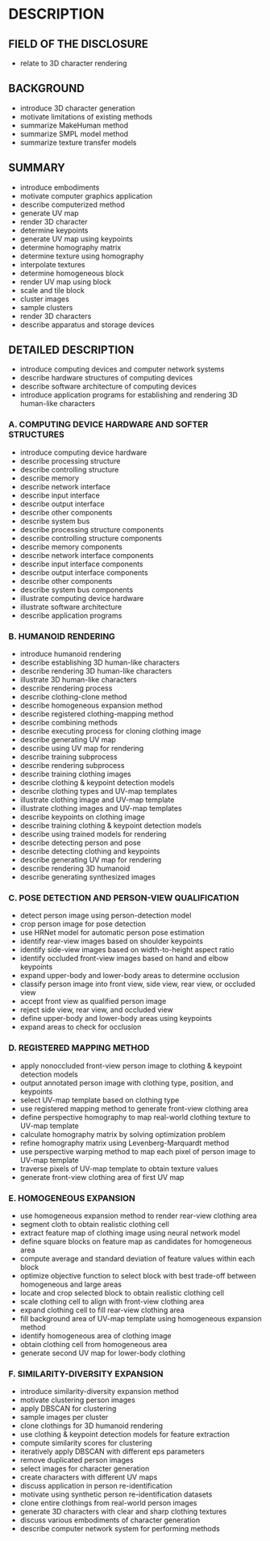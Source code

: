 # DESCRIPTION

## FIELD OF THE DISCLOSURE

- relate to 3D character rendering

## BACKGROUND

- introduce 3D character generation
- motivate limitations of existing methods
- summarize MakeHuman method
- summarize SMPL model method
- summarize texture transfer models

## SUMMARY

- introduce embodiments
- motivate computer graphics application
- describe computerized method
- generate UV map
- render 3D character
- determine keypoints
- generate UV map using keypoints
- determine homography matrix
- determine texture using homography
- interpolate textures
- determine homogeneous block
- render UV map using block
- scale and tile block
- cluster images
- sample clusters
- render 3D characters
- describe apparatus and storage devices

## DETAILED DESCRIPTION

- introduce computing devices and computer network systems
- describe hardware structures of computing devices
- describe software architecture of computing devices
- introduce application programs for establishing and rendering 3D human-like characters

### A. COMPUTING DEVICE HARDWARE AND SOFTER STRUCTURES

- introduce computing device hardware
- describe processing structure
- describe controlling structure
- describe memory
- describe network interface
- describe input interface
- describe output interface
- describe other components
- describe system bus
- describe processing structure components
- describe controlling structure components
- describe memory components
- describe network interface components
- describe input interface components
- describe output interface components
- describe other components
- describe system bus components
- illustrate computing device hardware
- illustrate software architecture
- describe application programs

### B. HUMANOID RENDERING

- introduce humanoid rendering
- describe establishing 3D human-like characters
- describe rendering 3D human-like characters
- illustrate 3D human-like characters
- describe rendering process
- describe clothing-clone method
- describe homogeneous expansion method
- describe registered clothing-mapping method
- describe combining methods
- describe executing process for cloning clothing image
- describe generating UV map
- describe using UV map for rendering
- describe training subprocess
- describe rendering subprocess
- describe training clothing images
- describe clothing & keypoint detection models
- describe clothing types and UV-map templates
- illustrate clothing image and UV-map template
- illustrate clothing images and UV-map templates
- describe keypoints on clothing image
- describe training clothing & keypoint detection models
- describe using trained models for rendering
- describe detecting person and pose
- describe detecting clothing and keypoints
- describe generating UV map for rendering
- describe rendering 3D humanoid
- describe generating synthesized images

### C. POSE DETECTION AND PERSON-VIEW QUALIFICATION

- detect person image using person-detection model
- crop person image for pose detection
- use HRNet model for automatic person pose estimation
- identify rear-view images based on shoulder keypoints
- identify side-view images based on width-to-height aspect ratio
- identify occluded front-view images based on hand and elbow keypoints
- expand upper-body and lower-body areas to determine occlusion
- classify person image into front view, side view, rear view, or occluded view
- accept front view as qualified person image
- reject side view, rear view, and occluded view
- define upper-body and lower-body areas using keypoints
- expand areas to check for occlusion

### D. REGISTERED MAPPING METHOD

- apply nonoccluded front-view person image to clothing & keypoint detection models
- output annotated person image with clothing type, position, and keypoints
- select UV-map template based on clothing type
- use registered mapping method to generate front-view clothing area
- define perspective homography to map real-world clothing texture to UV-map template
- calculate homography matrix by solving optimization problem
- refine homography matrix using Levenberg-Marquardt method
- use perspective warping method to map each pixel of person image to UV-map template
- traverse pixels of UV-map template to obtain texture values
- generate front-view clothing area of first UV map

### E. HOMOGENEOUS EXPANSION

- use homogeneous expansion method to render rear-view clothing area
- segment cloth to obtain realistic clothing cell
- extract feature map of clothing image using neural network model
- define square blocks on feature map as candidates for homogeneous area
- compute average and standard deviation of feature values within each block
- optimize objective function to select block with best trade-off between homogeneous and large areas
- locate and crop selected block to obtain realistic clothing cell
- scale clothing cell to align with front-view clothing area
- expand clothing cell to fill rear-view clothing area
- fill background area of UV-map template using homogeneous expansion method
- identify homogeneous area of clothing image
- obtain clothing cell from homogeneous area
- generate second UV map for lower-body clothing

### F. SIMILARITY-DIVERSITY EXPANSION

- introduce similarity-diversity expansion method
- motivate clustering person images
- apply DBSCAN for clustering
- sample images per cluster
- clone clothings for 3D humanoid rendering
- use clothing & keypoint detection models for feature extraction
- compute similarity scores for clustering
- iteratively apply DBSCAN with different eps parameters
- remove duplicated person images
- select images for character generation
- create characters with different UV maps
- discuss application in person re-identification
- motivate using synthetic person re-identification datasets
- clone entire clothings from real-world person images
- generate 3D characters with clear and sharp clothing textures
- discuss various embodiments of character generation
- describe computer network system for performing methods

